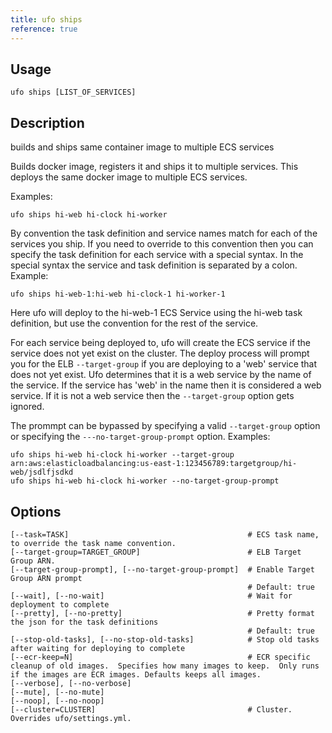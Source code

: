 ```yaml
---
title: ufo ships
reference: true
---
```


## Usage

    ufo ships [LIST_OF_SERVICES]

## Description

builds and ships same container image to multiple ECS services

Builds docker image, registers it and ships it to multiple services.  This deploys the same docker image to multiple ECS services.

Examples:

    ufo ships hi-web hi-clock hi-worker

By convention the task definition and service names match for each of the services you ship. If you need to override to this convention then you can specify the task definition for each service with a special syntax.  In the special syntax the service and task definition is separated by a colon.  Example:

    ufo ships hi-web-1:hi-web hi-clock-1 hi-worker-1

Here ufo will deploy to the hi-web-1 ECS Service using the hi-web task definition, but use the convention for the rest of the service.

For each service being deployed to, ufo will create the ECS service if the service does not yet exist on the cluster.  The deploy process will prompt you for the ELB `--target-group` if you are deploying to a 'web' service that does not yet exist.  Ufo determines that it is a web service by the name of the service. If the service has 'web' in the name then it is considered a web service. If it is not a web service then the `--target-group` option gets ignored.

The prommpt can be bypassed by specifying a valid `--target-group` option or specifying the `---no-target-group-prompt` option.  Examples:

    ufo ships hi-web hi-clock hi-worker --target-group arn:aws:elasticloadbalancing:us-east-1:123456789:targetgroup/hi-web/jsdlfjsdkd
    ufo ships hi-web hi-clock hi-worker --no-target-group-prompt


## Options

```
[--task=TASK]                                        # ECS task name, to override the task name convention.
[--target-group=TARGET_GROUP]                        # ELB Target Group ARN.
[--target-group-prompt], [--no-target-group-prompt]  # Enable Target Group ARN prompt
                                                     # Default: true
[--wait], [--no-wait]                                # Wait for deployment to complete
[--pretty], [--no-pretty]                            # Pretty format the json for the task definitions
                                                     # Default: true
[--stop-old-tasks], [--no-stop-old-tasks]            # Stop old tasks after waiting for deploying to complete
[--ecr-keep=N]                                       # ECR specific cleanup of old images.  Specifies how many images to keep.  Only runs if the images are ECR images. Defaults keeps all images.
[--verbose], [--no-verbose]                          
[--mute], [--no-mute]                                
[--noop], [--no-noop]                                
[--cluster=CLUSTER]                                  # Cluster.  Overrides ufo/settings.yml.
```

